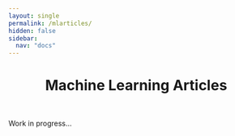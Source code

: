 ```yaml
---
layout: single
permalink: /mlarticles/
hidden: false
sidebar:
  nav: "docs"
---
```


<h1 align="center">Machine Learning Articles</h1>
<p/>&nbsp;
<p/>
Work in progress...